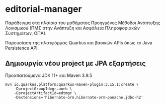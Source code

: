 # editorial-manager

Παράδειγμα στα πλαίσια του μαθήματος Προηγμένες Μέθοδοι Ανάπτυξης Λογισμικού (ΠΜΣ στην Ανάπτυξη και Ασφάλεια Πληροφοριακών Συστημάτων, ΟΠΑ).

Παρουσίαση της πλατφόρμας Quarkus και βασικών APIs όπως το Java Persistence API.

## Δημιουργία νέου project με JPA εξαρτήσεις


Προαπαιτούμενα JDK 11+ και Maven 3.9.5

```
mvn io.quarkus.platform:quarkus-maven-plugin:3.15.1:create \
    -DprojectGroupId=gr.aueb \
    -DprojectArtifactId=edtmgr \
    -Dextensions='hibernate-orm,hibernate-orm-panache,jdbc-h2'
```




